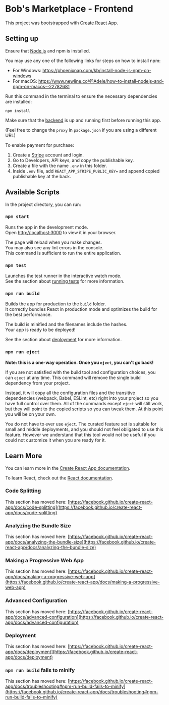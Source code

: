 # Bob's Marketplace - Frontend

This project was bootstrapped with [Create React App](https://github.com/facebook/create-react-app).

## Setting up
Ensure that [Node.js](https://nodejs.org/en/download/) and npm is installed. 

You may use any one of the following links for steps on how to install npm:
- For Windows: https://phoenixnap.com/kb/install-node-js-npm-on-windows
- For macOS: https://www.newline.co/@Adele/how-to-install-nodejs-and-npm-on-macos--22782681

Run this command in the terminal to ensure the necessary dependencies are installed:

`npm install`

Make sure that the [backend](https://github.com/jaydxn1/Bobs-Marketplace) is up and running first before running this app.

(Feel free to change the `proxy` in `package.json` if you are using a different URL)

To enable payment for purchase:

1. Create a [Stripe](https://stripe.com/) account and login.
2. Go to Developers, API keys, and copy the publishable key.
3. Create a file with the name `.env` in this folder.
4. Inside `.env` file, add `REACT_APP_STRIPE_PUBLIC_KEY=` and append copied publishable key at the back.

## Available Scripts

In the project directory, you can run:

### `npm start`

Runs the app in the development mode.\
Open [http://localhost:3000](http://localhost:3000) to view it in your browser.

The page will reload when you make changes.\
You may also see any lint errors in the console.\
This command is sufficient to run the entire application.

### `npm test`

Launches the test runner in the interactive watch mode.\
See the section about [running tests](https://facebook.github.io/create-react-app/docs/running-tests) for more information.

### `npm run build`

Builds the app for production to the `build` folder.\
It correctly bundles React in production mode and optimizes the build for the best performance.

The build is minified and the filenames include the hashes.\
Your app is ready to be deployed!

See the section about [deployment](https://facebook.github.io/create-react-app/docs/deployment) for more information.

### `npm run eject`

**Note: this is a one-way operation. Once you `eject`, you can't go back!**

If you are not satisfied with the build tool and configuration choices, you can `eject` at any time. This command will remove the single build dependency from your project.

Instead, it will copy all the configuration files and the transitive dependencies (webpack, Babel, ESLint, etc) right into your project so you have full control over them. All of the commands except `eject` will still work, but they will point to the copied scripts so you can tweak them. At this point you will be on your own.

You do not have to ever use `eject`. The curated feature set is suitable for small and middle deployments, and you should not feel obligated to use this feature. However we understand that this tool would not be useful if you could not customize it when you are ready for it.

## Learn More

You can learn more in the [Create React App documentation](https://facebook.github.io/create-react-app/docs/getting-started).

To learn React, check out the [React documentation](https://reactjs.org/).

### Code Splitting

This section has moved here: [https://facebook.github.io/create-react-app/docs/code-splitting](https://facebook.github.io/create-react-app/docs/code-splitting)

### Analyzing the Bundle Size

This section has moved here: [https://facebook.github.io/create-react-app/docs/analyzing-the-bundle-size](https://facebook.github.io/create-react-app/docs/analyzing-the-bundle-size)

### Making a Progressive Web App

This section has moved here: [https://facebook.github.io/create-react-app/docs/making-a-progressive-web-app](https://facebook.github.io/create-react-app/docs/making-a-progressive-web-app)

### Advanced Configuration

This section has moved here: [https://facebook.github.io/create-react-app/docs/advanced-configuration](https://facebook.github.io/create-react-app/docs/advanced-configuration)

### Deployment

This section has moved here: [https://facebook.github.io/create-react-app/docs/deployment](https://facebook.github.io/create-react-app/docs/deployment)

### `npm run build` fails to minify

This section has moved here: [https://facebook.github.io/create-react-app/docs/troubleshooting#npm-run-build-fails-to-minify](https://facebook.github.io/create-react-app/docs/troubleshooting#npm-run-build-fails-to-minify)
